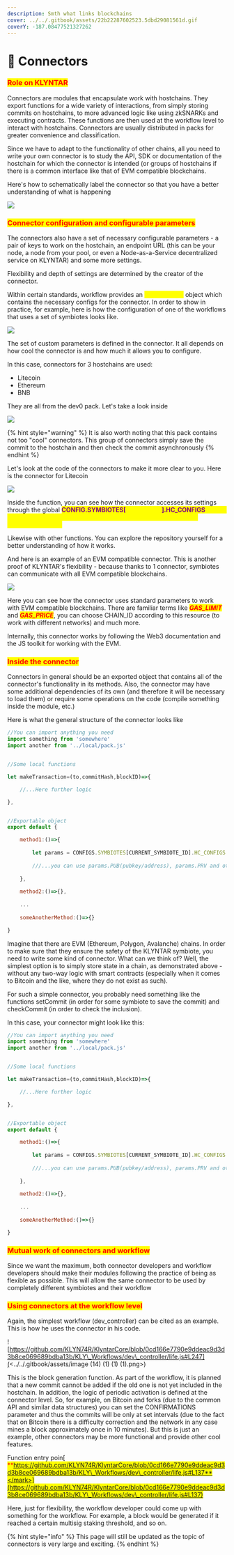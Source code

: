```yaml
---
description: Smth what links blockchains
cover: ../../.gitbook/assets/22b22287602523.5dbd29081561d.gif
coverY: -187.08477521327262
---
```


# 🖖 Connectors

### <mark style="color:red;">**Role on KLYNTAR**</mark>

Connectors are modules that encapsulate work with hostchains. They export functions for a wide variety of interactions, from simply storing commits on hostchains, to more advanced logic like using zkSNARKs and executing contracts. These functions are then used at the workflow level to interact with hostchains. Connectors are usually distributed in packs for greater convenience and classification.

Since we have to adapt to the functionality of other chains, all you need to write your own connector is to study the API, SDK or documentation of the hostchain for which the connector is intended (or groups of hostchains if there is a common interface like that of EVM compatible blockchains.

Here's how to schematically label the connector so that you have a better understanding of what is happening

![](<../../.gitbook/assets/image (12) (1) (1).png>)

### <mark style="color:red;">Connector configuration and configurable parameters</mark>

The connectors also have a set of necessary configurable parameters - a pair of keys to work on the hostchain, an endpoint URL (this can be your node, a node from your pool, or even a Node-as-a-Service decentralized service on KLYNTAR) and some more settings.

Flexibility and depth of settings are determined by the creator of the connector.

Within certain standards, workflow provides an <mark style="color:yellow;">**HC\_CONFIGS**</mark> object which contains the necessary configs for the connector. In order to show in practice, for example, here is how the configuration of one of the workflows that uses a set of symbiotes looks like.

![](<../../.gitbook/assets/image (15) (1) (1) (1).png>)

The set of custom parameters is defined in the connector. It all depends on how cool the connector is and how much it allows you to configure.

In this case, connectors for 3 hostchains are used:

* Litecoin
* Ethereum
* BNB

They are all from the dev0 pack. Let's take a look inside

![](<../../.gitbook/assets/image (11) (1) (1) (1).png>)

{% hint style="warning" %}
It is also worth noting that this pack contains not too "cool" connectors. This group of connectors simply save the commit to the hostchain and then check the commit asynchronously
{% endhint %}

Let's look at the code of the connectors to make it more clear to you. Here is the connector for Litecoin

![](<../../.gitbook/assets/image (16) (1) (1) (1) (1).png>)

Inside the function, you can see how the connector accesses its settings through the global <mark style="color:purple;">**CONFIG.SYMBIOTES\[**</mark><mark style="color:purple;"><mark style="color:yellow;">**\<symbiote>**<mark style="color:yellow;"></mark><mark style="color:purple;">**].HC\_CONFIGS**</mark> object. This is exactly the same object that we configured at the workflow configuration level.

Likewise with other functions. You can explore the repository yourself for a better understanding of how it works.

And here is an example of an EVM compatible connector. This is another proof of KLYNTAR's flexibility - because thanks to 1 connector, symbiotes can communicate with all EVM compatible blockchains.

![](<../../.gitbook/assets/image (3) (1) (1).png>)

Here you can see how the connector uses standard parameters to work with EVM compatible blockchains. There are familiar terms like _<mark style="color:red;">**GAS\_LIMIT**</mark>_ and _<mark style="color:red;">**GAS\_PRICE**</mark>_, you can choose CHAIN\_ID according to this resource (to work with different networks) and much more.

Internally, this connector works by following the Web3 documentation and the JS toolkit for working with the EVM.

### <mark style="color:red;">Inside the connector</mark>

Connectors in general should be an exported object that contains all of the connector's functionality in its methods. Also, the connector may have some additional dependencies of its own (and therefore it will be necessary to load them) or require some operations on the code (compile something inside the module, etc.)

Here is what the general structure of the connector looks like

```javascript
//You can import anything you need
import something from 'somewhere'
import another from '../local/pack.js'


//Some local functions

let makeTransaction=(to,commitHash,blockID)=>{

    //...Here further logic

},


//Exportable object
export default {

    method1:()=>{
    
        let params = CONFIGS.SYMBIOTES[CURRENT_SYMBIOTE_ID].HC_CONFIGS
        
        ///...you can use params.PUB(pubkey/address), params.PRV and other options
    
    },
    
    method2:()=>{},
    
    ...
    
    someAnotherMethod:()=>{}

}
```

Imagine that there are EVM (Ethereum, Polygon, Avalanche) chains. In order to make sure that they ensure the safety of the KLYNTAR symbiote, you need to write some kind of connector. What can we think of? Well, the simplest option is to simply store state in a chain, as demonstrated above - without any two-way logic with smart contracts (especially when it comes to Bitcoin and the like, where they do not exist as such).

For such a simple connector, you probably need something like the functions setCommit (in order for some symbiote to save the commit) and checkCommit (in order to check the inclusion).

In this case, your connector might look like this:

```javascript
//You can import anything you need
import something from 'somewhere'
import another from '../local/pack.js'


//Some local functions

let makeTransaction=(to,commitHash,blockID)=>{

    //...Here further logic

},


//Exportable object
export default {

    method1:()=>{
    
        let params = CONFIGS.SYMBIOTES[CURRENT_SYMBIOTE_ID].HC_CONFIGS
        
        ///...you can use params.PUB(pubkey/address), params.PRV and other options
    
    },
    
    method2:()=>{},
    
    ...
    
    someAnotherMethod:()=>{}

}
```

### <mark style="color:red;">Mutual work of connectors and workflow</mark>

Since we want the maximum, both connector developers and workflow developers should make their modules following the practice of being as flexible as possible. This will allow the same connector to be used by completely different symbiotes and their workflow

### <mark style="color:red;">Using connectors at the workflow level</mark>

Again, the simplest workflow (dev\_controller) can be cited as an example. This is how he uses the connector in his code.

![https://github.com/KLYN74R/KlyntarCore/blob/0cd166e7790e9ddeac9d3d3b8ce069689bdba13b/KLY\_Workflows/dev\_controller/life.js#L247](<../../.gitbook/assets/image (14) (1) (1) (1).png>)

This is the block generation function. As part of the workflow, it is planned that a new commit cannot be added if the old one is not yet included in the hostchain. In addition, the logic of periodic activation is defined at the connector level. So, for example, on Bitcoin and forks (due to the common API and similar data structures) you can set the CONFIRMATIONS parameter and thus the commits will be only at set intervals (due to the fact that on Bitcoin there is a difficulty correction and the network in any case mines a block approximately once in 10 minutes). But this is just an example, other connectors may be more functional and provide other cool features.

Function entry poin[\
<mark style="color:red;">**https://github.com/KLYN74R/KlyntarCore/blob/0cd166e7790e9ddeac9d3d3b8ce069689bdba13b/KLY\_Workflows/dev\_controller/life.js#L137**</mark>](https://github.com/KLYN74R/KlyntarCore/blob/0cd166e7790e9ddeac9d3d3b8ce069689bdba13b/KLY\_Workflows/dev\_controller/life.js#L137)

Here, just for flexibility, the workflow developer could come up with something for the workflow. For example, a block would be generated if it reached a certain multisig staking threshold, and so on.

{% hint style="info" %}
This page will still be updated as the topic of connectors is very large and exciting.
{% endhint %}
